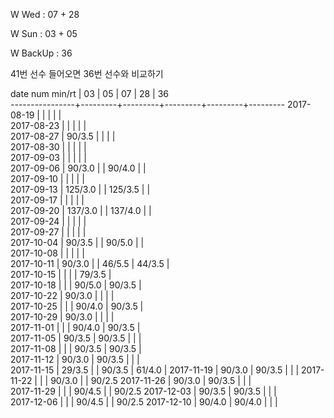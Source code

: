 W Wed      : 07 + 28

W Sun      : 03 + 05

W BackUp   : 36

41번 선수 들어오면 36번 선수와 비교하기

date num min/rt |    03   |    05   |    07   |    28   |    36   
----------------+---------+---------+---------+---------+---------
2017-08-19      |         |         |         |         |       
2017-08-23      |         |         |         |         |       
2017-08-27      |  90/3.5 |         |         |         |       
2017-08-30      |         |         |         |         |       
2017-09-03      |         |         |         |         |       
2017-09-06      |  90/3.0 |         |  90/4.0 |         |       
2017-09-10      |         |         |         |         |       
2017-09-13      | 125/3.0 |         | 125/3.5 |         |       
2017-09-17      |         |         |         |         |       
2017-09-20      | 137/3.0 |         | 137/4.0 |         |       
2017-09-24      |         |         |         |         |       
2017-09-27      |         |         |         |         |       
2017-10-04      |  90/3.5 |         |  90/5.0 |         |       
2017-10-08      |         |         |         |         |       
2017-10-11      |  90/3.0 |         |  46/5.5 |  44/3.5 |       
2017-10-15      |         |         |         |  79/3.5 |       
2017-10-18      |         |         |  90/5.0 |  90/3.5 |       
2017-10-22      |  90/3.0 |         |         |         |       
2017-10-25      |         |         |  90/4.0 |  90/3.5 |       
2017-10-29      |  90/3.0 |         |         |         |       
2017-11-01      |         |         |  90/4.0 |  90/3.5 |       
2017-11-05      |  90/3.5 |  90/3.5 |         |         |       
2017-11-08      |         |         |  90/3.5 |  90/3.5 |       
2017-11-12      |  90/3.0 |  90/3.5 |         |         |       
2017-11-15      |  29/3.5 |         |  90/3.5 |  61/4.0 |
2017-11-19      |  90/3.0 |  90/3.5 |         |         |
2017-11-22      |         |         |  90/3.0 |         |  90/2.5
2017-11-26      |  90/3.0 |  90/3.5 |         |         |        
2017-11-29      |         |         |  90/4.5 |         |  90/2.5
2017-12-03      |  90/3.5 |  90/3.5 |         |         |        
2017-12-06      |         |         |  90/4.5 |         |  90/2.5
2017-12-10      |  90/4.0 |  90/4.0 |         |         |        

